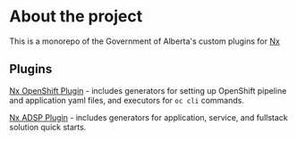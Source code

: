 # About the project
This is a monorepo of the Government of Alberta's custom plugins for [Nx](https://nx.dev)

## Plugins

[Nx OpenShift Plugin](./packages/nx-oc/README.md) - includes generators for setting up OpenShift pipeline and application yaml files, and executors for `oc cli` commands.

[Nx ADSP Plugin](./packages/nx-adsp/README.md) - includes generators for application, service, and fullstack solution quick starts.
